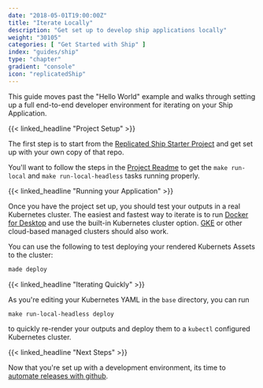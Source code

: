 ```yaml
---
date: "2018-05-01T19:00:00Z"
title: "Iterate Locally"
description: "Get set up to develop ship applications locally"
weight: "30105"
categories: [ "Get Started with Ship" ]
index: "guides/ship"
type: "chapter"
gradient: "console"
icon: "replicatedShip"
---
```


This guide moves past the "Hello World" example and walks through setting up a full end-to-end developer environment for iterating on your Ship Application.

{{< linked_headline "Project Setup" >}}

The first step is to start from the [Replicated Ship Starter Project](https://github.com/replicatedhq/replicated-starter-ship) and get set up with your own copy of that repo.

You'll want to follow the steps in the [Project Readme](https://github.com/replicatedhq/replicated-starter-ship#replicated-ship-starter) to get the `make run-local` and `make run-local-headless` tasks running properly.


{{< linked_headline "Running your  Application" >}}

Once you have the project set up, you should test your outputs in a real Kubernetes cluster. The easiest and fastest way to iterate is to run [Docker for Desktop](https://www.docker.com/products/docker-desktop) and use the built-in Kubernetes cluster option. [GKE](https://cloud.google.com/kubernetes-engine/) or other cloud-based managed clusters should also work. 

You can use the following to test deploying your rendered Kubernets Assets to the cluster:

```bash
made deploy
```

{{< linked_headline "Iterating Quickly" >}}

As you're editing your Kubernetes YAML in the `base` directory, you can run

```shell
make run-local-headless deploy
```

to quickly re-render your outputs and deploy them to a `kubectl` configured Kubernetes cluster.

{{< linked_headline "Next Steps" >}}

Now that you're set up with a development environment, its time to 
[automate releases with github](../manage-with-github).
